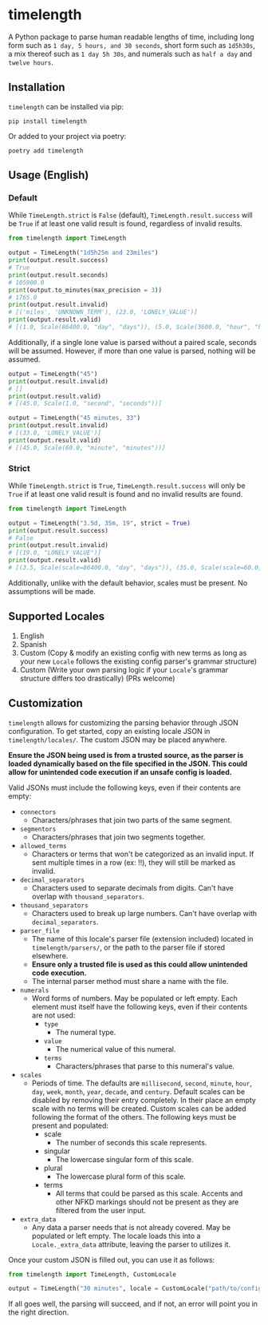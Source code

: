 # timelength
A Python package to parse human readable lengths of time, including long form such as `1 day, 5 hours, and 30 seconds`, short form such as `1d5h30s`, a mix thereof such as `1 day 5h 30s`, and numerals such as `half a day` and `twelve hours`.

## Installation
`timelength` can be installed via pip:
```
pip install timelength
```
Or added to your project via poetry:
```
poetry add timelength
```

## Usage (English)
### Default
While `TimeLength.strict` is `False` (default), `TimeLength.result.success` will be `True` if at least one valid result is found, regardless of invalid results.
```python
from timelength import TimeLength

output = TimeLength("1d5h25m and 23miles")
print(output.result.success)
# True
print(output.result.seconds)
# 105900.0
print(output.to_minutes(max_precision = 3))
# 1765.0
print(output.result.invalid)
# [('miles', 'UNKNOWN_TERM'), (23.0, 'LONELY_VALUE')]
print(output.result.valid)
# [(1.0, Scale(86400.0, "day", "days")), (5.0, Scale(3600.0, "hour", "hours")), (25.0, Scale(60.0, "minute", "minutes"))]
```
Additionally, if a single lone value is parsed without a paired scale, seconds will be assumed. However, if more than one value is parsed, nothing will be assumed.
```python
output = TimeLength("45")
print(output.result.invalid)
# []
print(output.result.valid)
# [(45.0, Scale(1.0, "second", "seconds"))]

output = TimeLength("45 minutes, 33")
print(output.result.invalid)
# [(33.0, 'LONELY_VALUE')]
print(output.result.valid)
# [(45.0, Scale(60.0, "minute", "minutes"))]
```
### Strict
While `TimeLength.strict` is `True`, `TimeLength.result.success` will only be `True` if at least one valid result is found and no invalid results are found.
```python
from timelength import TimeLength

output = TimeLength("3.5d, 35m, 19", strict = True)
print(output.result.success)
# False
print(output.result.invalid)
# [(19.0, "LONELY_VALUE")]
print(output.result.valid)
# [(3.5, Scale(scale=86400.0, "day", "days")), (35.0, Scale(scale=60.0, "minute", "minutes"))]
```
Additionally, unlike with the default behavior, scales must be present. No assumptions will be made.

## Supported Locales
1. English
2. Spanish
3. Custom (Copy & modify an existing config with new terms as long as your new `Locale` follows the existing config parser's grammar structure)
4. Custom (Write your own parsing logic if your `Locale`'s grammar structure differs too drastically) (PRs welcome)

## Customization
`timelength` allows for customizing the parsing behavior through JSON configuration. To get started, copy an existing locale JSON in `timelength/locales/`. The custom JSON may be placed anywhere.

**Ensure the JSON being used is from a trusted source, as the parser is loaded dynamically based on the file specified in the JSON. This could allow for unintended code execution if an unsafe config is loaded.**

Valid JSONs must include the following keys, even if their contents are empty: 
- `connectors`
  - Characters/phrases that join two parts of the same segment.
- `segmentors`
  - Characters/phrases that join two segments together.
- `allowed_terms`
  - Characters or terms that won't be categorized as an invalid input. If sent multiple times in a row (ex: !!), they will still be marked as invalid.
- `decimal_separators`
  - Characters used to separate decimals from digits. Can't have overlap with `thousand_separators`.
- `thousand_separators`
  - Characters used to break up large numbers. Can't have overlap with `decimal_separators`.
- `parser_file`
  - The name of this locale's parser file (extension included) located in `timelength/parsers/`, or the path to the parser file if stored elsewhere. 
  - **Ensure only a trusted file is used as this could allow unintended code execution.**
  - The internal parser method must share a name with the file.
- `numerals`
  - Word forms of numbers. May be populated or left empty. Each element must itself have the following keys, even if their contents are not used:
    - `type`
      - The numeral type.
    - `value`
      - The numerical value of this numeral.
    - `terms`
      - Characters/phrases that parse to this numeral's value.
- `scales`
  - Periods of time. The defaults are `millisecond`, `second`, `minute`, `hour`, `day`, `week`, `month`, `year`, `decade`, and `century`. Default scales can be disabled by removing their entry completely. In their place an empty scale with no terms will be created. Custom scales can be added following the format of the others. The following keys must be present and populated:
    - scale
      - The number of seconds this scale represents.
    - singular
      - The lowercase singular form of this scale.
    - plural
      - The lowercase plural form of this scale.
    - terms
      - All terms that could be parsed as this scale. Accents and other NFKD markings should not be present as they are filtered from the user input.
- `extra_data`
  - Any data a parser needs that is not already covered. May be populated or left empty. The locale loads this into a `Locale._extra_data` attribute, leaving the parser to utilizes it.

Once your custom JSON is filled out, you can use it as follows:
```python
from timelength import TimeLength, CustomLocale

output = TimeLength("30 minutes", locale = CustomLocale("path/to/config.json"))
```
If all goes well, the parsing will succeed, and if not, an error will point you in the right direction.
